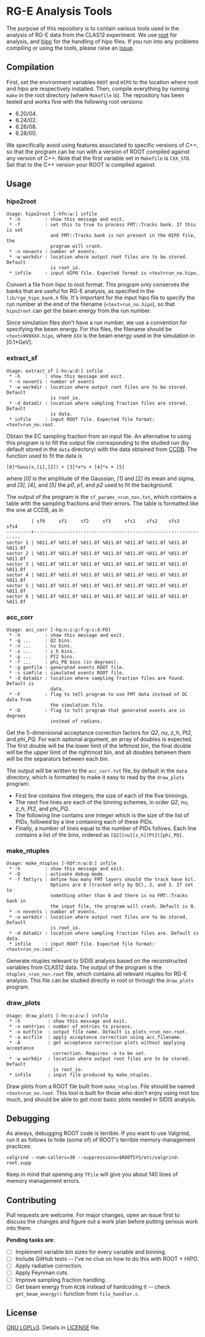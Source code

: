 # RG-E Analysis Tools
The purpose of this repository is to contain various tools used in the analysis of RG-E data from the CLAS12 experiment. We use [root](https://root.cern.ch/) for analysis, and [hipo](https://github.com/gavalian/hipo) for the handling of hipo files. If you run into any problems compiling or using the tools, please raise an [issue](https://github.com/bleaktwig/clas12-rge-analysis/issues/new).

## Compilation
First, set the environment variables `ROOT` and `HIPO` to the location where root and hipo are respectively installed. Then, compile everything by running `make` in the root directory (where `Makefile` is). The repository has been tested and works fine with the following root versions:
* 6.20/04.
* 6.24/02.
* 6.26/08.
* 6.28/00.

We specifically avoid using features associated to specific versions of C++, so that the program can be run with a version of ROOT compiled  against any version of C++. Note that the first variable set in `Makefile` is `CXX_STD`. Set that to the C++ version your ROOT is compiled against.

## Usage
### hipo2root
```
Usage: hipo2root [-hfn:w:] infile
 * -h         : show this message and exit.
 * -f         : set this to true to process FMT::Tracks bank. If this is set
                and FMT::Tracks bank is not present in the HIPO file, the
                program will crash.
 * -n nevents : number of events.
 * -w workdir : location where output root files are to be stored. Default
                is root_io.
 * infile     : input HIPO file. Expected format is <text>run_no.hipo.
```
Convert a file from hipo to root format. This program only conserves the banks that are useful for RG-E analysis, as specified in the `lib/rge_hipo_bank.h` file. It's important for the input hipo file to specify the run number at the end of the filename (`<text>run_no.hipo`), so that `hipo2root` can get the beam energy from the run number.

Since simulation files don't have a run number, we use a convention for specifying the beam energy. For this files, the filename should be `<text>999XXX.hipo`, where `XXX` is the beam energy used in the simulation in [0.1*GeV].

### extract_sf
```
Usage: extract_sf [-hn:w:d:] infile
 * -h         : show this message and exit.
 * -n nevents : number of events
 * -w workdir : location where output root files are to be stored. Default
                is root_io.
 * -d datadir : location where sampling fraction files are stored. Default
                is data.
 * infile     : input ROOT file. Expected file format: <text>run_no.root.
```
Obtain the EC sampling fraction from an input file. An alternative to using this program is to fill the output file corresponding to the studied run (by default stored in the `data` directory) with the data obtained from [CCDB](https://clasweb.jlab.org/cgi-bin/ccdb/versions?table=/calibration/eb/electron_sf). The function used to fit the data is

```
[0]*Gaus(x,[1],[2]) + [3]*x*x + [4]*x + [5]
```
where *[0]* is the amplitude of the Gaussian, *[1]* and *[2]* its mean and sigma, and *[3]*, *[4]*, and *[5]* the *p0*, *p1*, and *p2* used to fit the background.

The output of the program is the `sf_params_<run_no>.txt`, which contains a table with the sampling fractions and their errors. The table is formatted like the one at CCDB, as in

```
         | sf0     sf1     sf2     sf3     sfs1    sfs2    sfs3    sfs4
---------+-----------------------------------------------------------------
sector 1 | %011.8f %011.8f %011.8f %011.8f %011.8f %011.8f %011.8f %011.8f
sector 2 | %011.8f %011.8f %011.8f %011.8f %011.8f %011.8f %011.8f %011.8f
sector 3 | %011.8f %011.8f %011.8f %011.8f %011.8f %011.8f %011.8f %011.8f
sector 4 | %011.8f %011.8f %011.8f %011.8f %011.8f %011.8f %011.8f %011.8f
sector 5 | %011.8f %011.8f %011.8f %011.8f %011.8f %011.8f %011.8f %011.8f
sector 6 | %011.8f %011.8f %011.8f %011.8f %011.8f %011.8f %011.8f %011.8f
```

### acc_corr
```
Usage: acc_corr [-hq:n:z:p:f:g:s:d:FD]
 * -h         : show this message and exit.
 * -q ...     : Q2 bins.
 * -n ...     : nu bins.
 * -z ...     : z_h bins.
 * -p ...     : Pt2 bins.
 * -f ...     : phi_PQ bins (in degrees).
 * -g genfile : generated events ROOT file.
 * -s simfile : simulated events ROOT file.
 * -d datadir : location where sampling fraction files are found. Default is
                data.
 * -F         : flag to tell program to use FMT data instead of DC data from
                the simulation file.
 * -D         : flag to tell program that generated events are in degrees
                instead of radians.
```
Get the 5-dimensional acceptance correction factors for *Q2*, *nu*, *z_h*, *Pt2*, and *phi_PQ*. For each optional argument, an array of doubles is expected. The first double will be the lower limit of the leftmost bin, the final double will be the upper limit of the rightmost bin, and all doubles between them will be the separators between each bin.

The output will be written to the `acc_corr.txt` file, by default in the `data` directory, which is formatted to make it easy to read by the `draw_plots` program:
* First line contains five integers; the size of each of the five binnings.
* The next five lines are each of the binning schemes, in order *Q2*, *nu*, *z_h*, *Pt2*, and *phi_PQ*.
* The following line contains one integer which is the size of the list of PIDs, followed by a line containing each of these PIDs.
* Finally, a number of lines equal to the number of PIDs follows. Each line contains a list of the bins, ordered as `[Q2][nu][z_h][Pt2][phi_PQ]`.

### make_ntuples
```
Usage: make_ntuples [-hDf:n:w:d:] infile
 * -h         : show this message and exit.
 * -D         : activate debug mode.
 * -f fmtlyrs : define how many FMT layers should the track have hit.
                Options are 0 (tracked only by DC), 2, and 3. If set to
                something other than 0 and there is no FMT::Tracks bank in
                the input file, the program will crash. Default is 0.
 * -n nevents : number of events.
 * -w workdir : location where output root files are to be stored. Default
                is root_io.
 * -d datadir : location where sampling fraction files are. Default is data.
 * infile     : input ROOT file. Expected file format: <text>run_no.root`.
```
Generate ntuples relevant to SIDIS analysis based on the reconstructed variables from CLAS12 data. The output of the program is the `ntuples_<run_no>.root` file, which contains all relevant ntuples for RG-E analysis. This file can be studied directly in root or through the `draw_plots` program.

### draw_plots
```
Usage: draw_plots [-hn:o:a:w:] infile
 * -h          : show this message and exit.
 * -n nentries : number of entries to process.
 * -o outfile  : output file name. Default is plots_<run_no>.root.
 * -a accfile  : apply acceptance correction using acc_filename.
 * -A          : get acceptance correction plots without applying acceptance
                 correction. Requires -a to be set.
 * -w workdir  : location where output root files are to be stored. Default
                 is root_io.
 * infile      : input file produced by make_ntuples.
```

Draw plots from a ROOT file built from `make_ntuples`. File should be named `<text>run_no.root`. This tool is built for those who don't enjoy using root too much, and should be able to get most basic plots needed in SIDIS analysis.

## Debugging
As always, debugging ROOT code is terrible. If you want to use Valgrind, run it as follows to hide (some of) of ROOT's terrible memory management practices:

```
valgrind --num-callers=30 --suppressions=$ROOTSYS/etc/valgrind-root.supp
```

Keep in mind that opening any `TFile` will give you about 140 lines of memory management errors.

## Contributing
Pull requests are welcome. For major changes, open an issue first to discuss the changes and figure out a work plan before putting serious work into them.

**Pending tasks are**:
- [ ] Implement variable bin sizes for every variable and binning.
- [ ] Include GitHub tests -- I've no clue on how to do this with ROOT + HIPO.
- [ ] Apply radiative correction.
- [ ] Apply Feynman cuts.
- [ ] Improve sampling fraction handling.
- [ ] Get beam energy from `RCDB` instead of hardcoding it -- check `get_beam_energy()` function from `file_handler.c`.

## License
[GNU LGPLv3](https://www.gnu.org/licenses/lgpl-3.0.en.html). Details in [LICENSE](/LICENSE) file.
